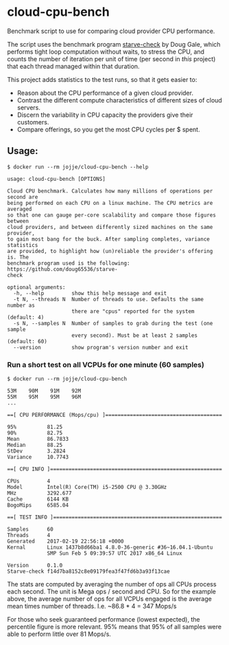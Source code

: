 # cloud-cpu-bench
Benchmark script to use for comparing cloud provider CPU performance.

The script uses the benchmark program [starve-check][1] by Doug Gale, which performs tight loop computation without waits, to stress the CPU, and counts the number of iteration per unit of time (per second in _this_ project) that each thread managed within that duration.

This project adds statistics to the test runs, so that it gets easier to:

* Reason about the CPU performance of a given cloud provider.
* Contrast the different compute characteristics of different sizes of cloud servers.
* Discern the variability in CPU capacity the providers give their customers.
* Compare offerings, so you get the most CPU cycles per $ spent.

## Usage:

    $ docker run --rm jojje/cloud-cpu-bench --help

    usage: cloud-cpu-bench [OPTIONS]

    Cloud CPU benchmark. Calculates how many millions of operations per second are
    being performed on each CPU on a linux machine. The CPU metrics are averaged
    so that one can gauge per-core scalability and compare those figures between
    cloud providers, and between differently sized machines on the same provider,
    to gain most bang for the buck. After sampling completes, variance statistics
    are provided, to highlight how (un)reliable the provider's offering is. The
    benchmark program used is the following: https://github.com/doug65536/starve-
    check

    optional arguments:
      -h, --help         show this help message and exit
      -t N, --threads N  Number of threads to use. Defaults the same number as
                         there are "cpus" reported for the system (default: 4)
      -s N, --samples N  Number of samples to grab during the test (one sample
                         every second). Must be at least 2 samples (default: 60)
      --version          show program's version number and exit

### Run a short test on all VCPUs for one minute (60 samples)

    $ docker run --rm jojje/cloud-cpu-bench

    53M    90M    91M    92M
    55M    95M    95M    96M
    ...

    ==[ CPU PERFORMANCE (Mops/cpu) ]======================================

    95%          81.25
    90%          82.75
    Mean         86.7833
    Median       88.25
    StDev        3.2824
    Variance     10.7743

    ==[ CPU INFO ]========================================================

    CPUs         4
    Model        Intel(R) Core(TM) i5-2500 CPU @ 3.30GHz
    MHz          3292.677
    Cache        6144 KB
    BogoMips     6585.04

    ==[ TEST INFO ]=======================================================

    Samples      60
    Threads      4
    Generated    2017-02-19 22:56:18 +0000
    Kernal       Linux 1437b8d66ba1 4.8.0-36-generic #36~16.04.1-Ubuntu
                 SMP Sun Feb 5 09:39:57 UTC 2017 x86_64 Linux

    Version      0.1.0
    Starve-check f14d7ba8152c8e09179fea3f47fd6b3a93f13cae


The stats are computed by averaging the number of ops all CPUs process each
second.  The unit is Mega ops / second and CPU. So for the example above, the
average number of ops for all VCPUs engaged is the average mean times number of
threads. I.e. ~86.8 * 4 = 347 Mops/s 

For those who seek guaranteed performance (lowest expected), the percentile
figure is more relevant.  95% means that 95% of all samples were able to
perform little over 81 Mops/s.

[1]: https://github.com/doug65536/starve-check
